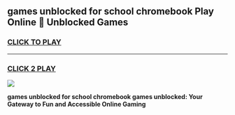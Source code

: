 
## games unblocked for school chromebook Play Online 👋 Unblocked Games
<h3>
<a href="https://premium.freeplayer.one?title=games_unblocked_for_school_chromebook&ref=19F">CLICK TO PLAY</a></h3>
<hr>

<h3>
<a href="https://premium.freeplayer.one?title=games_unblocked_for_school_chromebook&ref=19F">CLICK 2 PLAY</a>
  
</h3>

<a href="https://premium.freeplayer.one?title=games_unblocked_for_school_chromebook&ref=19F"><img src="https://clearcache.store/games.png"></a>


**games unblocked for school chromebook games unblocked: Your Gateway to Fun and Accessible Online Gaming**
